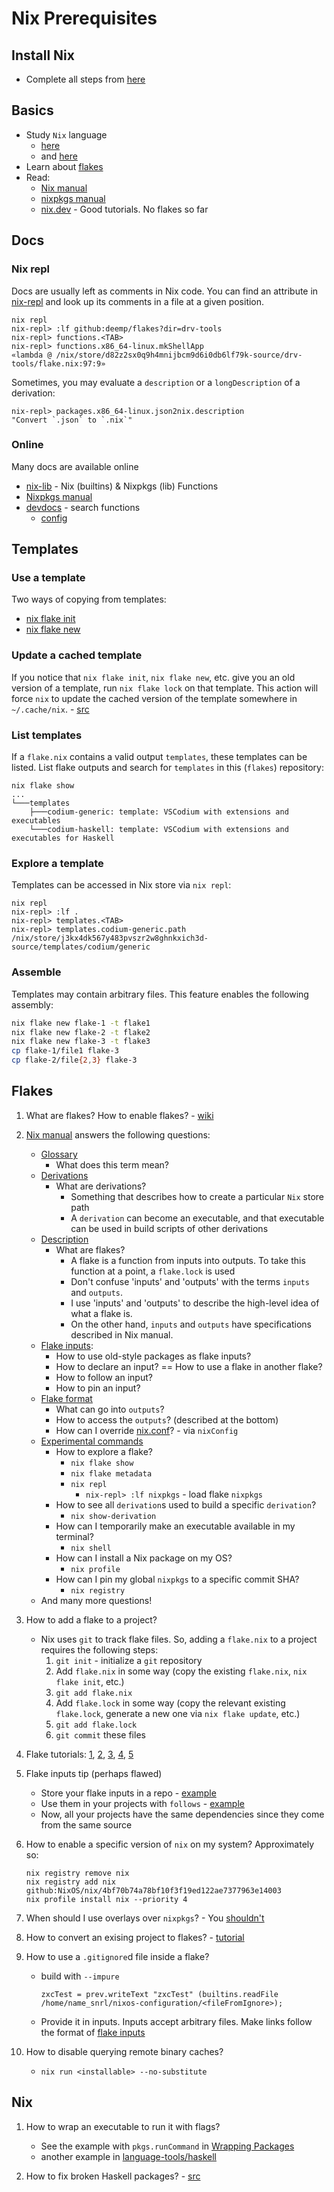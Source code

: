 # Nix Prerequisites

## Install Nix

- Complete all steps from [here](InstallNix.md)

## Basics

- Study `Nix` language
  - [here](https://nixos.wiki/wiki/Overview_of_the_Nix_Language)
  - and [here](https://nixos.org/manual/nix/unstable/language/index.html)
- Learn about [flakes](#flakes)
- Read:
  - [Nix manual](https://nixos.org/manual/nix/unstable/command-ref/nix-store.html?searchbar=&search=s)
  - [nixpkgs manual](https://nixos.org/manual/nixpkgs/unstable)
  - [nix.dev](https://nix.dev/) - Good tutorials. No flakes so far

## Docs

### Nix repl

Docs are usually left as comments in Nix code. You can find an attribute in [nix-repl](https://nixos.org/manual/nix/stable/command-ref/new-cli/nix3-repl.html) and look up its comments in a file at a given position.

```console
nix repl
nix-repl> :lf github:deemp/flakes?dir=drv-tools
nix-repl> functions.<TAB>
nix-repl> functions.x86_64-linux.mkShellApp
«lambda @ /nix/store/d82z2sx0q9h4mnijbcm9d6i0db6lf79k-source/drv-tools/flake.nix:97:9»
```

Sometimes, you may evaluate a `description` or a `longDescription` of a derivation:

```console
nix-repl> packages.x86_64-linux.json2nix.description
"Convert `.json` to `.nix`"
```

### Online

Many docs are available online

- [nix-lib](https://teu5us.github.io/nix-lib.html) - Nix (builtins) & Nixpkgs (lib) Functions
- [Nixpkgs manual](https://nixos.org/manual/nixpkgs/stable/#nixpkgs-manual)
- [devdocs](https://devdocs.io/) - search functions
  - [config](./devdocs-config.json)

## Templates

### Use a template

Two ways of copying from templates:

- [nix flake init](https://nixos.org/manual/nix/stable/command-ref/new-cli/nix3-flake-init.html)
- [nix flake new](https://nixos.org/manual/nix/stable/command-ref/new-cli/nix3-flake-new.html)

### Update a cached template

If you notice that `nix flake init`, `nix flake new`, etc. give you an old version of a template, run `nix flake lock` on that template. This action will force `nix` to update the cached version of the template somewhere in `~/.cache/nix`. - [src](https://t.me/ru_nixos/140144)

### List templates

If a `flake.nix` contains a valid output `templates`, these templates can be listed.
List flake outputs and search for `templates` in this (`flakes`) repository:

```console
nix flake show
...
└───templates
    ├───codium-generic: template: VSCodium with extensions and executables
    └───codium-haskell: template: VSCodium with extensions and executables for Haskell
```

### Explore a template

Templates can be accessed in Nix store via `nix repl`:

```console
nix repl
nix-repl> :lf .
nix-repl> templates.<TAB>
nix-repl> templates.codium-generic.path
/nix/store/j3kx4dk567y483pvszr2w8ghnkxich3d-source/templates/codium/generic
```

### Assemble

Templates may contain arbitrary files. This feature enables the following assembly:

```sh
nix flake new flake-1 -t flake1
nix flake new flake-2 -t flake2
nix flake new flake-3 -t flake3
cp flake-1/file1 flake-3
cp flake-2/file{2,3} flake-3
```

## Flakes

1. What are flakes? How to enable flakes? - [wiki](https://nixos.wiki/wiki/Flakes)

1. [Nix manual](https://nixos.org/manual/nix/unstable/) answers the following questions:
   - [Glossary](https://nixos.org/manual/nix/unstable/glossary.html#glossary)
     - What does this term mean?
   - [Derivations](https://nixos.org/manual/nix/unstable/language/derivations.html#derivations)
     - What are derivations?
       - Something that describes how to create a particular `Nix` store path
       - A `derivation` can become an executable, and that executable can be used in build scripts of other derivations
   - [Description](https://nixos.org/manual/nix/unstable/command-ref/new-cli/nix3-flake.html#description)
     - What are flakes?
       - A flake is a function from inputs into outputs. To take this function at a point, a `flake.lock` is used
       - Don't confuse 'inputs' and 'outputs' with the terms `inputs` and `outputs`.
       - I use 'inputs' and 'outputs' to describe the high-level idea of what a flake is.
       - On the other hand, `inputs` and `outputs` have specifications described in Nix manual.
   - [Flake inputs](https://nixos.org/manual/nix/unstable/command-ref/new-cli/nix3-flake.html#flake-inputs):
     - How to use old-style packages as flake inputs?
     - How to declare an input? == How to use a flake in another flake?
     - How to follow an input?
     - How to pin an input?
   - [Flake format](https://nixos.org/manual/nix/unstable/command-ref/new-cli/nix3-flake.html#flake-format)
     - What can go into `outputs`?
     - How to access the `outputs`? (described at the bottom)
     - How can I override [nix.conf](https://nixos.org/manual/nix/unstable/command-ref/conf-file.html)? - via `nixConfig`
   - [Experimental commands](https://nixos.org/manual/nix/unstable/command-ref/experimental-commands.html)
     - How to explore a flake?
       - `nix flake show`
       - `nix flake metadata`
       - `nix repl`
         - `nix-repl> :lf nixpkgs` - load flake `nixpkgs`
     - How to see all `derivation`s used to build a specific `derivation`?
       - `nix show-derivation`
     - How can I temporarily make an executable available in my terminal?
       - `nix shell`
     - How can I install a Nix package on my OS?
       - `nix profile`
     - How can I pin my global `nixpkgs` to a specific commit SHA?
       - `nix registry`
   - And many more questions!

1. How to add a flake to a project?
    - Nix uses `git` to track flake files. So, adding a `flake.nix` to a project requires the following steps:
       1. `git init` - initialize a `git` repository
       1. Add `flake.nix` in some way (copy the existing `flake.nix`, `nix flake init`, etc.)
       1. `git add flake.nix`
       1. Add `flake.lock` in some way (copy the relevant existing `flake.lock`, generate a new one via `nix flake update`, etc.)
       1. `git add flake.lock`
       1. `git commit` these files

1. Flake tutorials: [1](https://nix-tutorial.gitlabpages.inria.fr/nix-tutorial/flakes.html?highlight=flake), [2](https://yuanwang.ca/posts/getting-started-with-flakes.html), [3](https://ghedam.at/a-tour-of-nix-flakes), [4](https://xeiaso.net/blog/nix-flakes-2-2022-02-27), [5](https://myme.no/posts/2022-01-16-nixos-the-ultimate-dev-environment.html#launch-script)

1. Flake inputs tip (perhaps flawed)
   - Store your flake inputs in a repo - [example](https://github.com/deemp/flakes/blob/2395f79740fdc5f14f91db10b1acd2892cdee28c/source-flake)
   - Use them in your projects with `follows` - [example](https://github.com/deemp/flakes/blob/2395f79740fdc5f14f91db10b1acd2892cdee28c/codium/flake.nix#L5)
   - Now, all your projects have the same dependencies since they come from the same source

1. How to enable a specific version of `nix` on my system? Approximately so:

   ```console
   nix registry remove nix
   nix registry add nix github:NixOS/nix/4bf70b74a78bf10f3f19ed122ae7377963e14003
   nix profile install nix --priority 4
   ```

1. When should I use overlays over `nixpkgs`? - You [shouldn't](https://zimbatm.com/notes/1000-instances-of-nixpkgs)

1. How to convert an exising project to flakes? - [tutorial](https://garnix.io/blog/converting-to-flakes)

1. How to use a `.gitignore`d file inside a flake?

   - build with `--impure`

      ```console
      zxcTest = prev.writeText "zxcTest" (builtins.readFile /home/name_snrl/nixos-configuration/<fileFromIgnore>);
      ```

   - Provide it in inputs. Inputs accept arbitrary files. Make links follow the format of [flake inputs](https://nixos.org/manual/nix/stable/command-ref/new-cli/nix3-flake.html#flake-inputs)

1. How to disable querying remote binary caches?

     - `nix run <installable> --no-substitute`

## Nix

1. How to wrap an executable to run it with flags?
   - See the example with `pkgs.runCommand` in [Wrapping Packages](https://nixos.wiki/wiki/Nix_Cookbook#Wrapping_packages)
   - another example in [language-tools/haskell](https://github.com/deemp/flakes/blob/4ed230763b12a2805b0369cf4446fff1e490a582/language-tools/haskell/flake.nix#L36)

1. How to fix broken Haskell packages? - [src](https://gutier.io/post/development-fixing-broken-haskell-packages-nixpkgs/)
